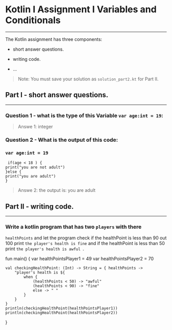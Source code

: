 # Kotlin I Assignment  I Variables and Conditionals
---
The Kotlin assignment has three components:
- short answer questions.
- writing code.

- ...
> Note: You must save your solution as `solution_part2.kt` for Part II.

## Part I - short answer questions.
---
### Question 1 - what is the type of this Variable `var age:int = 19`:
>Answe 1: integer
### Question 2 - What is the output of this code:
###  `var age:int = 19`
     if(age < 18 ) {
    print("you are not adult") 
    }else {
    print("you are adult")
    }
>Answe 2: the output is:  you are adult


## Part II - writing code.
---
### Write a kotlin program that has two `players` with there
`healthPoints` and let the program check if the healthPoint is less than 90 out 100 print `the player's health is fine`
and if the healthPoint is less than 50 print `the player's health is awful `.

fun main() {
    var healthPointsPlayer1 = 49
    var healthPointsPlayer2 = 70

    val checkingHealthPoint: (Int) -> String = { healthPoints ->
        "player's health is ${
            when {
                (healthPoints < 50) -> "awful"
                (healthPoints < 90) -> "fine"
                else -> " "
            }
        }
    }
    println(checkingHealthPoint(healthPointsPlayer1))
    println(checkingHealthPoint(healthPointsPlayer2))
} 